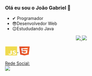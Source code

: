 ### Olá eu sou o João Gabriel 👋



- ✔ Programador
- 😎Desenvolvedor Web
- 😉Estududando Java
<div align="center">
  <a href="https://github.com/joaogabriel96">
  <img height="180em" src="https://github-readme-stats.vercel.app/api?username=joaogabriel96&show_icons=true&theme=dark&include_all_commits=true&count_private=true"/>
  <img height="180em" src="https://github-readme-stats.vercel.app/api/top-langs/?username=joaogabriel96&layout=compact&langs_count=7&theme=dark"/>
</div>
  <div style="display: inline_block"><br>
  <img align="center" alt="Rafa-Js" height="30" width="40" src="https://raw.githubusercontent.com/devicons/devicon/master/icons/javascript/javascript-plain.svg">
  <img align="center" alt="Rafa-HTML" height="30" width="40" src="https://raw.githubusercontent.com/devicons/devicon/master/icons/html5/html5-original.svg">
  
 <div>
   <br>
Rede Social:
   <br>
  <a href="https://instagram.com/_jg.aquino" target="_blank"><img src="https://img.shields.io/badge/-Instagram-%23E4405F?style=for-the-badge&logo=instagram&logoColor=white" target="_blank"></a>
 
 
</div>
  

    
      
